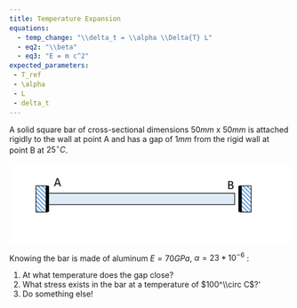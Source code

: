 ```yaml
---
title: Temperature Expansion
equations:
  - temp_change: "\\delta_t = \\alpha \\Delta{T} L"
  - eq2: "\\beta"
  - eq3: "E = m c^2"
expected_parameters:
 - T_ref
 - \alpha
 - L
 - delta_t
---
```


A solid square bar of cross-sectional dimensions  $50mm$ x $50mm$ is attached rigidly to the wall at point A and has a gap of $1 mm$  from the rigid wall at point B at $25^\circ C$.  

![rigid bar attached to wall A, with a small gap between right edge of bar and wall B](deforms_figure.png)

Knowing the bar is made of aluminum $E = 70 GPa$, $\alpha = 23 * 10^{-6}$ :

1. At what temperature does the gap close? 
2. What stress exists in the bar at a temperature of $100^\\circ C$?'
3. Do something else!
    
    